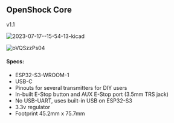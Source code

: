 ## OpenShock Core

v1.1

![2023-07-17--15-54-13-kicad](https://github.com/nullstalgia/OpenShock-Hardware/assets/20761757/a89d54ba-7cdf-4e09-8b10-eb0c08f41df1)

![oVQSzzPs04](https://github.com/nullstalgia/OpenShock-Hardware/assets/20761757/cc4607cc-f009-4ba7-b572-ccc1c195a469)

#### Specs:
- ESP32-S3-WROOM-1
- USB-C
- Pinouts for several transmitters for DIY users
- In-built E-Stop button and AUX E-Stop port (3.5mm TRS jack)
- No USB-UART, uses built-in USB on ESP32-S3
- 3.3v regulator
- Footprint 45.2mm x 75.7mm